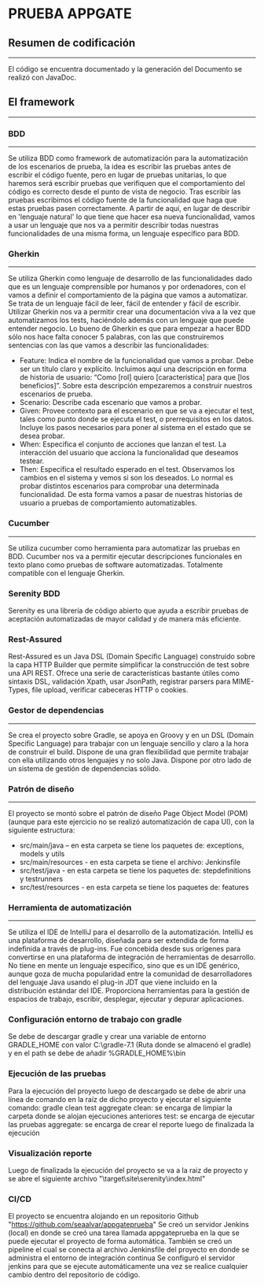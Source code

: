 # PRUEBA APPGATE

## Resumen de codificación
---
El código se encuentra documentado y la generación del Documento se realizó con JavaDoc.

## El framework
---
### BDD
---
Se utiliza BDD como framework de automatización para la automatización de los escenarios de prueba, la idea es escribir las pruebas antes de escribir el código fuente, pero en lugar de pruebas unitarias, lo que haremos será escribir pruebas que verifiquen que el comportamiento del código es correcto desde el punto de vista de negocio. Tras escribir las pruebas escribimos el código fuente de la funcionalidad que haga que estas pruebas pasen correctamente.
A partir de aquí, en lugar de describir en 'lenguaje natural' lo que tiene que hacer esa nueva funcionalidad, vamos a usar un lenguaje que nos va a permitir describir todas nuestras funcionalidades de una misma forma, un lenguaje específico para BDD.

### Gherkin
---
Se utiliza Gherkin como lenguaje de desarrollo de las funcionalidades dado que es un lenguaje comprensible por humanos y por ordenadores, con el vamos a definir el comportamiento de la página que vamos a automatizar.
Se trata de un lenguaje fácil de leer, fácil de entender y fácil de escribir. Utilizar Gherkin nos va a permitir crear una documentación viva a la vez que automatizamos los tests, haciéndolo además con un lenguaje que puede entender negocio.
Lo bueno de Gherkin es que para empezar a hacer BDD sólo nos hace falta conocer 5 palabras, con las que construiremos sentencias con las que vamos a describir las funcionalidades:
+ Feature: Indica el nombre de la funcionalidad que vamos a probar. Debe ser un título claro y explícito. Incluimos aquí una descripción en forma de historia de usuario: “Como [rol] quiero [característica] para que [los beneficios]”. Sobre esta descripción empezaremos a construir nuestros escenarios de prueba.
+ Scenario: Describe cada escenario que vamos a probar.
+	Given: Provee contexto para el escenario en que se va a ejecutar el test, tales como punto donde se ejecuta el test, o prerrequisitos en los datos. Incluye los pasos necesarios para poner al sistema en el estado que se desea probar.
+	When: Especifica el conjunto de acciones que lanzan el test. La interacción del usuario que acciona la funcionalidad que deseamos testear.
+	Then: Especifica el resultado esperado en el test. Observamos los cambios en el sistema y vemos si son los deseados.
Lo normal es probar distintos escenarios para comprobar una determinada funcionalidad. De esta forma vamos a pasar de nuestras historias de usuario a pruebas de comportamiento automatizables.

### Cucumber
---
Se utiliza cucumber como herramienta para automatizar las pruebas en BDD. Cucumber nos va a permitir ejecutar descripciones funcionales en texto plano como pruebas de software automatizadas. Totalmente compatible con el lenguaje Gherkin.

### Serenity BDD
Serenity es una librería de código abierto que ayuda a escribir pruebas de aceptación automatizadas de mayor calidad y de manera más eficiente.

### Rest-Assured
Rest-Assured es un Java DSL (Domain Specific Language) construido sobre la capa HTTP Builder que permite simplificar la construcción de test sobre una API REST. Ofrece una serie de características bastante útiles como sintaxis DSL, validación Xpath, usar JsonPath, registrar parsers para MIME-Types, file upload, verificar cabeceras HTTP o cookies.

### Gestor de dependencias
---
Se crea el proyecto sobre Gradle, se apoya en Groovy y en un DSL (Domain Specific Language) para trabajar con un lenguaje sencillo y claro a la hora de construir el build. Dispone de una gran flexibilidad que permite trabajar con ella utilizando otros lenguajes y no solo Java. Dispone por otro lado de un sistema de gestión de dependencias sólido.

### Patrón de diseño
---
El proyecto se montó sobre el patrón de diseño Page Object Model (POM) (aunque para este ejercicio no se realizó automatización de capa UI), con la siguiente estructura:
+ src/main/java – en esta carpeta se tiene los paquetes de: exceptions, models y utils
+ src/main/resources - en esta carpeta se tiene el archivo: Jenkinsfile
+ src/test/java - en esta carpeta se tiene los paquetes de: stepdefinitions y testrunners
+ src/test/resources - en esta carpeta se tiene los paquetes de: features

### Herramienta de automatización
---
Se utiliza el IDE de IntelliJ para el desarrollo de la automatización. IntelliJ es una plataforma de desarrollo, diseñada para ser extendida de forma indefinida a través de plug-ins. Fue concebida desde sus orígenes para convertirse en una plataforma de integración de herramientas de desarrollo. No tiene en mente un lenguaje específico, sino que es un IDE genérico, aunque goza de mucha popularidad entre la comunidad de desarrolladores del lenguaje Java usando el plug-in JDT que viene incluido en la distribución estándar del IDE.
Proporciona herramientas para la gestión de espacios de trabajo, escribir, desplegar, ejecutar y depurar aplicaciones.

### Configuración entorno de trabajo con gradle
Se debe de descargar gradle y crear una variable de entorno GRADLE_HOME con valor C:\gradle-7.1 (Ruta donde se almacenó el gradle) y en el path se debe de añadir %GRADLE_HOME%\bin

### Ejecución de las pruebas
Para la ejecución del proyecto luego de descargado se debe de abrir una línea de comando en la raíz de dicho proyecto y ejecutar el siguiente comando: gradle clean test aggregate
clean: se encarga de limpiar la carpeta donde se alojan ejecuciones anteriores
test: se encarga de ejecutar las pruebas
aggregate: se encarga de crear el reporte luego de finalizada la ejecución

### Visualización reporte
Luego de finalizada la ejecución del proyecto se va a la raiz de proyecto y se abre el siguiente archivo "\target\site\serenity\index.html" 

### CI/CD
El proyecto se encuentra alojando en un repositorio Github "https://github.com/seaalvar/appgateprueba"
Se creó un servidor Jenkins (local) en donde se creó una tarea llamada appgateprueba en la que se puede ejecutar el proyecto de forma automática. 
También se creó un pipeline el cual se conecta al archivo Jenkinsfile del proyecto en donde se administra el entorno de integración continua
Se configuró el servidor jenkins para que se ejecute automáticamente una vez se realice cualquier cambio dentro del repositorio de código.